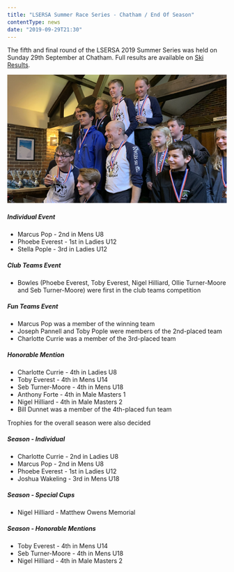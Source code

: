 ```yaml
---
title: "LSERSA Summer Race Series - Chatham / End Of Season"
contentType: news
date: "2019-09-29T21:30"
---
```


The fifth and final round of the LSERSA 2019 Summer Series was held on Sunday 29th September at
Chatham. Full results are available on [Ski Results](https://skiresults.co.uk/events/1010).

![Club teams](./club_teams.jpg)

##### Individual Event
* Marcus Pop - 2nd in Mens U8
* Phoebe Everest - 1st in Ladies U12
* Stella Pople - 3rd in Ladies U12

##### Club Teams Event              
* Bowles (Phoebe Everest, Toby Everest, Nigel Hilliard, Ollie Turner-Moore and Seb Turner-Moore)
  were first in the club teams competition

##### Fun Teams Event
* Marcus Pop was a member of the winning team
* Joseph Pannell and Toby Pople were members of the 2nd-placed team
* Charlotte Currie was a member of the 3rd-placed team


##### Honorable Mention
* Charlotte Currie - 4th in Ladies U8
* Toby Everest - 4th in Mens U14
* Seb Turner-Moore - 4th in Mens U18
* Anthony Forte - 4th in Male Masters 1
* Nigel Hilliard - 4th in Male Masters 2
* Bill Dunnet was a member of the 4th-placed fun team

Trophies for the overall season were also decided

##### Season - Individual
* Charlotte Currie - 2nd in Ladies U8
* Marcus Pop - 2nd in Mens U8
* Phoebe Everest - 1st in Ladies U12
* Joshua Wakeling - 3rd in Mens U18

##### Season - Special Cups
* Nigel Hilliard - Matthew Owens Memorial

##### Season - Honorable Mentions
* Toby Everest - 4th in Mens U14
* Seb Turner-Moore - 4th in Mens U18
* Nigel Hilliard - 4th in Male Masters 2